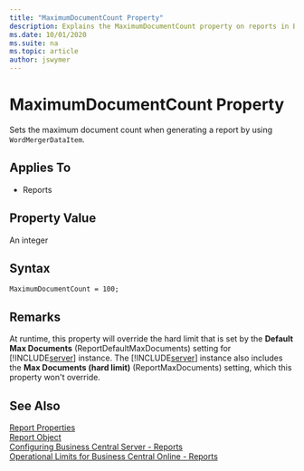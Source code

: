 ```yaml
---
title: "MaximumDocumentCount Property"
description: Explains the MaximumDocumentCount property on reports in Business Central
ms.date: 10/01/2020
ms.suite: na
ms.topic: article
author: jswymer
---
```


# MaximumDocumentCount Property

Sets the maximum document count when generating a report by using `WordMergerDataItem`.
  
## Applies To  

- Reports

## Property Value

An integer
 
## Syntax

```AL
MaximumDocumentCount = 100;
```

## Remarks

At runtime, this property will override the hard limit that is set by the **Default Max Documents** (ReportDefaultMaxDocuments) setting for [!INCLUDE[server](../includes/server.md)] instance. The [!INCLUDE[server](../includes/server.md)] instance also includes the **Max Documents (hard limit)** (ReportMaxDocuments) setting, which this property won't override.

## See Also  

[Report Properties](devenv-report-properties.md)  
[Report Object](../devenv-report-object.md)  
[Configuring Business Central Server - Reports](../../administration/configure-server-instance.md#Reports)  
[Operational Limits for Business Central Online - Reports](../../administration/operational-limits-online.md#Reports)  